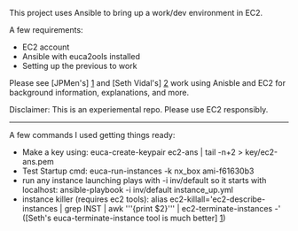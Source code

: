 This project uses Ansible to bring up a work/dev environment in EC2.

A few requirements:
* EC2 account
* Ansible with euca2ools installed
* Setting up the previous to work

Please see [JPMen's] [1] and [Seth Vidal's] [2] work using Anisble and EC2 for background information, explanations, and more.

[1]: http://jpmens.net/2012/11/21/provisioning-centos-ec2-instances-with-ansible/

[2]: http://skvidal.wordpress.com/2012/10/31/ansible-and-cloud-instances/



Disclaimer: This is an experiemental repo. Please use EC2 responsibly.

---

A few commands I used getting things ready:
* Make a key using: euca-create-keypair ec2-ans | tail -n+2 > key/ec2-ans.pem
* Test Startup cmd: euca-run-instances -k nx_box ami-f61630b3
* run any instance launching plays with -i inv/default so it starts with localhost: ansible-playbook -i inv/default instance_up.yml
* instance killer (requires ec2 tools): alias ec2-killall='ec2-describe-instances | grep INST | awk '\''{print $2}'\'' | ec2-terminate-instances -' ([Seth's euca-terminate-instance tool is much better] [1])

[1]: http://skvidal.wordpress.com/2012/11/02/euca-terminate-instances/
